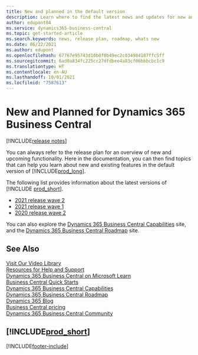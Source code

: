 ```yaml
---
title: New and planned in the default version
description: Learn where to find the latest news and updates for new and existing features in the default version of Business Central.
author: edupont04
ms.service: dynamics365-business-central
ms.topic: get-started-article
ms.search.keywords: news, release plan, roadmap, whats new
ms.date: 06/22/2021
ms.author: edupont
ms.openlocfilehash: 67767e95743d10b0f0b49ec2c034984187ffc5ff
ms.sourcegitcommit: 6ad0a834fc225cc27dfdbee4a83cf06bbbcbc1c9
ms.translationtype: HT
ms.contentlocale: en-AU
ms.lasthandoff: 10/01/2021
ms.locfileid: "7587613"
---
```

# <a name="new-and-planned-for-dynamics-365-business-central"></a>New and Planned for Dynamics 365 Business Central

[!INCLUDE[release notes](includes/release-notes.md)]

You can always refer to the release plan for an overview of new and upcoming functionality. Here in the documentation, you can then find topics that can help you learn about new and existing features in the default version of [!INCLUDE[prod_long](includes/prod_long.md)].  

The following list provides information about the latest versions of [!INCLUDE [prod_short](includes/prod_short.md)].  

* [2021 release wave 2](/dynamics365-release-plan/2021wave2/smb/dynamics365-business-central/planned-features)  
* [2021 release wave 1](/dynamics365-release-plan/2021wave1/smb/dynamics365-business-central/planned-features)  
* [2020 release wave 2](/dynamics365-release-plan/2020wave2/smb/dynamics365-business-central/planned-features)  

You can also explore the [Dynamics 365 Business Central Capabilities](https://dynamics.microsoft.com/business-central/capabilities/) site, and the [Dynamics 365 Business Central Roadmap](https://dynamics.microsoft.com/roadmap/business-central/) site.  

<!--comment out for 3 days[![RSS Subscription](/dynamics365-release-plan/media/feed-icon.png "RSS Subscription."](https://go.microsoft.com/fwlink/?linkid=2161350) Updates to Dynamics 365 Business Central documentation-->

## <a name="see-also"></a>See Also

[Visit Our Video Library](across-videos.md)  
[Resources for Help and Support](product-help-and-support.md)  
[Dynamics 365 Business Central on Microsoft Learn](/learn/dynamics365/business-central?WT.mc_id=dyn365bc_landingpage-docs)  
[Business Central Quick Starts](quick-start-business-central.md)  
[Dynamics 365 Business Central Capabilities](https://dynamics.microsoft.com/business-central/capabilities/)  
[Dynamics 365 Business Central Roadmap](https://dynamics.microsoft.com/roadmap/business-central/)  
[Dynamics 365 Blog](https://cloudblogs.microsoft.com/dynamics365/it/product/business-central/)  
[Business Central pricing](https://dynamics.microsoft.com/business-central/overview/#pricing)  
[Dynamics 365 Business Central Community](https://community.dynamics.com/business/)

## [!INCLUDE[prod_short](includes/free_trial_md.md)]

[!INCLUDE[footer-include](includes/footer-banner.md)]